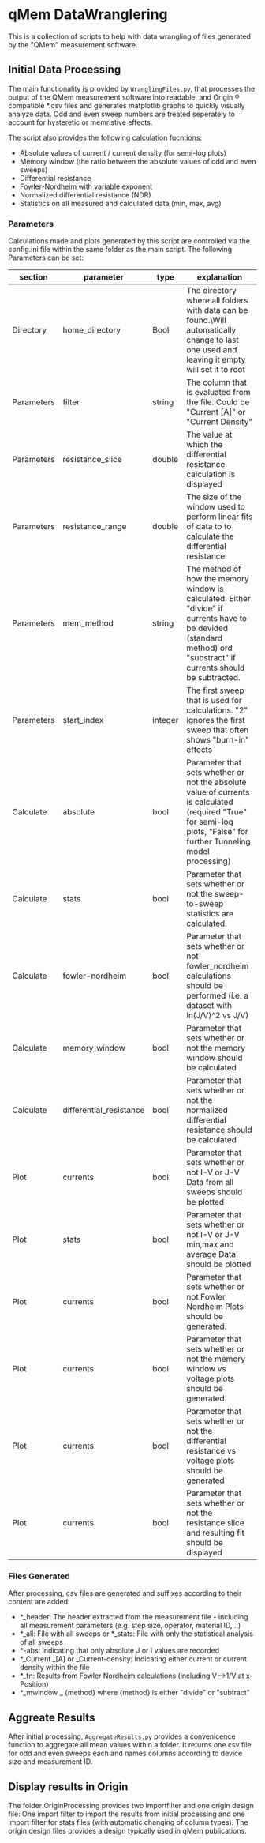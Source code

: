 # qMem DataWranglering
This is a collection of scripts to help with data wrangling of files generated by the "QMem" measurement software.
## Initial Data Processing
The main functionality is provided by `WranglingFiles.py`, that processes the output of the QMem measurement software
into readable, and Origin &reg; compatible *.csv files and generates matplotlib graphs to quickly visually analyze data. 
Odd and even sweep numbers are treated seperately to account for hysteretic or memristive effects.

The script also provides the following calculation fucntions:
- Absolute values of current / current density (for semi-log plots)
- Memory window (the ratio between the absolute values of odd and even sweeps)
- Differential resistance
- Fowler-Nordheim with variable exponent
- Normalized differential resistance (NDR)
- Statistics on all measured and calculated data (min, max, avg)    

### Parameters
Calculations made and plots generated by this script are controlled via the config.ini file within the same folder as the main script.
The following Parameters can be set:

|  section  | parameter   | type  | explanation  |   
|---        |---          |---    |           ---|
| Directory |   home_directory |  Bool |  The directory where all folders with data can be found.\\Will automatically change to last one used and leaving it empty will set it to root    |
 |  Parameters | filter  |  string | The column that is evaluated from the file. Could be "Current [A]" or "Current Density"      |           |    
|  Parameters | resistance_slice  | double    |      The value at which the differential resistance calculation is displayed   |           | 
|  Parameters | resistance_range  |  double|       The size of the window used to perform linear fits of data to to calculate the differential resistance |           | 
|  Parameters | mem_method     | string  | The method of how the memory window is calculated. Either "divide" if currents have to be devided (standard method) ord "substract" if currents should be subtracted.        |           | 
|  Parameters | start_index         | integer  | The first sweep that is used for calculations. "2" ignores the first sweep that often shows "burn-in" effects       |           | 
|  Calculate | absolute             |    bool      | Parameter that sets whether or not the absolute value of currents is calculated (required "True" for semi-log plots, "False" for further Tunneling model processing)           |       
|  Calculate |      stats       |       bool |          Parameter that sets whether or not the sweep-to-sweep statistics are calculated.|   
|  Calculate | fowler-nordheim             | bool        | Parameter that sets whether or not fowler_nordheim calculations should be performed (i.e. a dataset with ln(J/V)^2 vs J/V)          |   
|  Calculate |     memory_window        |        bool| Parameter that sets whether or not the memory window should be calculated         |   
|  Calculate |    differential_resistance        |        bool| Parameter that sets whether or not the normalized differential resistance should be calculated         |   
|  Plot |         currents   |        bool |           Parameter that sets whether or not I-V or J-V Data from all sweeps should be plotted|   
|  Plot |         stats   |        bool |          Parameter that sets whether or not I-V or J-V min,max and average Data should be plotted|   
|  Plot |         currents   |        bool |         Parameter that sets whether or not Fowler Nordheim Plots should be generated.  |   
|  Plot |         currents   |        bool |       Parameter that sets whether or not the memory window vs voltage plots should be generated.    |   
|  Plot |         currents   |        bool |           Parameter that sets whether or not the differential resistance vs voltage plots should be generated|
|  Plot |         currents   |        bool |           Parameter that sets whether or not the resistance slice and resulting fit should be displayed|


### Files Generated

After processing, csv files are generated and suffixes according to their content are added:
- *_header: The header extracted from the measurement file - including all measurement parameters (e.g. step size, operator, material ID, ..)
- *_all: File with all sweeps or *_stats: File with only the statistical analysis of all sweeps
- *-abs: indicating that only absolute J or I values are recorded
- *_Current _[A] or _Current-density: Indicating either current or current density within the file
- *_fn: Results from Fowler Nordheim calculations (including V-->1/V at x-Position)
- *_mwindow _ {method} where {method} is either "divide" or "subtract"

## Aggreate Results
After initial processing, `AggregateResults.py` provides a convenicence function to aggregate all mean 
values within a folder. It returns one csv file for odd and even sweeps each and names columns according to device size and measurement ID.

## Display results in Origin
The folder OriginProcessing provides two importfilter and one origin design file:
One import filter to import the results from initial processing and one import filter 
for stats files (with automatic changing of column types).
The origin design files provides a design typically used in qMem publications.



